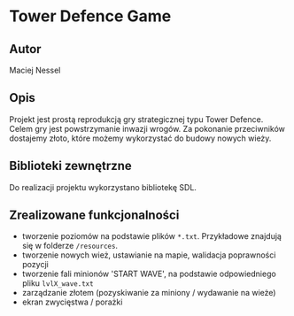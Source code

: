 # Tower Defence Game

## Autor
Maciej Nessel

## Opis 
Projekt jest prostą reprodukcją gry strategicznej typu Tower Defence.
Celem gry jest powstrzymanie inwazji wrogów. Za pokonanie przeciwników dostajemy złoto, które możemy
wykorzystać do budowy nowych wieży. 

## Biblioteki zewnętrzne
Do realizacji projektu wykorzystano bibliotekę SDL.

## Zrealizowane funkcjonalności
* tworzenie poziomów na podstawie plików `*.txt`. Przykładowe znajdują się w folderze `/resources`.
* tworzenie nowych wież, ustawianie na mapie, walidacja poprawności pozycji
* tworzenie fali minionów 'START WAVE', na podstawie odpowiedniego pliku `lvlX_wave.txt`
* zarządzanie złotem (pozyskiwanie za miniony / wydawanie na wieże)
* ekran zwycięstwa / porażki
